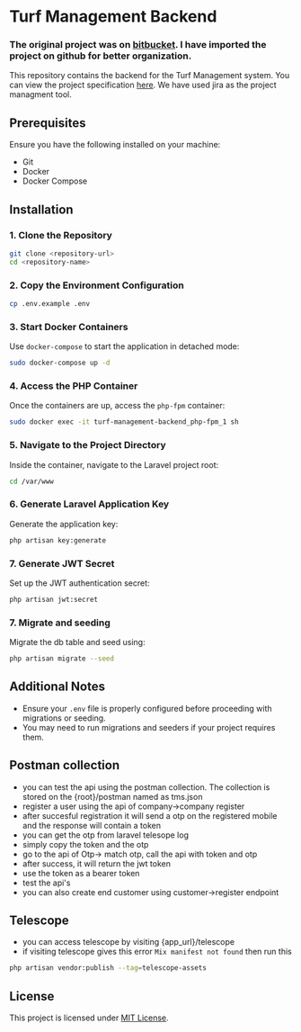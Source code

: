 # Turf Management Backend

### The original project was on [bitbucket](https://bitbucket.org/turf-management/turf-management-backend/src/develop/). I have imported the project on github for better organization.

This repository contains the backend for the Turf Management system. You can view the project specification [here](https://docs.google.com/document/d/1nMc5BU3PvIJLAgdNgFG4Ca_xGuTRBv_7cLsAfWrUg9A/edit?usp=sharing). We have used jira as the project managment tool.

## Prerequisites

Ensure you have the following installed on your machine:

- Git
- Docker
- Docker Compose

## Installation

### 1. Clone the Repository

```bash
git clone <repository-url>
cd <repository-name>
```

### 2. Copy the Environment Configuration

```bash
cp .env.example .env
```

### 3. Start Docker Containers

Use `docker-compose` to start the application in detached mode:

```bash
sudo docker-compose up -d
```

### 4. Access the PHP Container

Once the containers are up, access the `php-fpm` container:

```bash
sudo docker exec -it turf-management-backend_php-fpm_1 sh
```

### 5. Navigate to the Project Directory

Inside the container, navigate to the Laravel project root:

```bash
cd /var/www
```

### 6. Generate Laravel Application Key

Generate the application key:

```bash
php artisan key:generate
```

### 7. Generate JWT Secret

Set up the JWT authentication secret:

```bash
php artisan jwt:secret
```

### 7. Migrate and seeding

Migrate the db table and seed using:

```bash
php artisan migrate --seed
```

## Additional Notes

- Ensure your `.env` file is properly configured before proceeding with migrations or seeding.
- You may need to run migrations and seeders if your project requires them.

## Postman collection

- you can test the api using the postman collection. The collection is stored on the {root}/postman named as tms.json
- register a user using the api of company->company register
- after succesful registration it will send a otp on the registered mobile and the response will contain a token
- you can get the otp from laravel telesope log
- simply copy the token and the otp
- go to the api of Otp-> match otp, call the api with token and otp
- after success, it will return the jwt token
- use the token as a bearer token
- test the api's
- you can also create end customer using customer->register endpoint

## Telescope

- you can access telescope by visiting {app_url}/telescope
- if visiting telescope gives this error `Mix manifest not found` then run this


```bash
php artisan vendor:publish --tag=telescope-assets
```

## License

This project is licensed under [MIT License](LICENSE).
```
